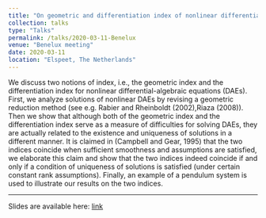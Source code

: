 ```yaml
---
title: "On geometric and differentiation index of nonlinear differential-algebraic equations"
collection: talks
type: "Talks"
permalink: /talks/2020-03-11-Benelux
venue: "Benelux meeting"
date: 2020-03-11
location: "Elspeet, The Netherlands"
---
```


We discuss two notions of index, i.e., the geometric index and the differentiation
index for nonlinear differential-algebraic equations (DAEs). First, we analyze solutions of
nonlinear DAEs by revising a geometric reduction method (see e.g. Rabier and Rheinboldt
(2002),Riaza (2008)). Then we show that although both of the geometric index and the
differentiation index serve as a measure of difficulties for solving DAEs, they are actually related
to the existence and uniqueness of solutions in a different manner. It is claimed in (Campbell
and Gear, 1995) that the two indices coincide when sufficient smoothness and assumptions are
satisfied, we elaborate this claim and show that the two indices indeed coincide if and only if
a condition of uniqueness of solutions is satisfied (under certain constant rank assumptions).
Finally, an example of a pendulum system is used to illustrate our results on the two indices.

---

Slides are available here: [link](https://chenyahao.github.io/files/talkBenelux.pdf)